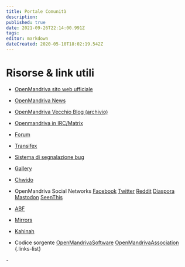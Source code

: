 ```yaml
---
title: Portale Comunità
description: 
published: true
date: 2021-09-26T22:14:00.991Z
tags: 
editor: markdown
dateCreated: 2020-05-10T18:02:19.542Z
---
```


# Risorse & link utili

- [OpenMandriva sito web ufficiale](https://www.openmandriva.org)
- [OpenMandriva News](https://www.openmandriva.org/en/news/)
- [OpenMandriva Vecchio Blog (archivio)](https://arc.openmandriva.org/blog/)
- [Openmandriva in IRC/Matrix](/en/doc/chat-faq)
- [Forum](https://forum.openmandriva.org/)
- [Transifex](https://www.transifex.com/openmandriva/public/)
- [Sistema di segnalazione bug](https://issues.openmandriva.org/)
- [Gallery](https://gallery.openmandriva.org/)
- [Chwido](https://chwido.openmandriva.org/meetings/%23openmandriva-cooker/)
- OpenMandriva Social Networks
 [Facebook](https://www.facebook.com/OpenMandriva)
 [Twitter](https://twitter.com/OpenMandrivaOrg)
 [Reddit](https://www.reddit.com/r/OpenMandriva/)
 [Diaspora](https://joindiaspora.com/u/openmandriva)
 [Mastodon](https://hostux.social/@OpenMandriva)
 [SeenThis](https://seenthis.net/people/openmandriva)

- [ABF](https://abf.openmandriva.org/)
- [Mirrors](https://downloads.openmandriva.org/mm)
- [Kahinah](https://kahinah.rxu.tech/)

- Codice sorgente
 [OpenMandrivaSoftware](https://github.com/OpenMandrivaSoftware/)
 [OpenMandrivaAssociation](https://github.com/OpenMandrivaAssociation/)
{.links-list}

\- 
